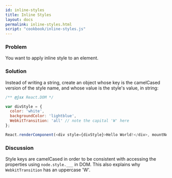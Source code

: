 ```yaml
---
id: inline-styles
title: Inline Styles
layout: docs
permalink: inline-styles.html
script: "cookbook/inline-styles.js"
---
```


### Problem
You want to apply inline style to an element.

### Solution
Instead of writing a string, create an object whose key is the camelCased version of the style name, and whose value is the style's value, in string:

```js
/** @jsx React.DOM */

var divStyle = {
  color: 'white',
  backgroundColor: 'lightblue',
  WebkitTransition: 'all' // note the capital 'W' here
};

React.renderComponent(<div style={divStyle}>Hello World!</div>, mountNode);
```

### Discussion
Style keys are camelCased in order to be consistent with accessing the properties using `node.style.___` in DOM. This also explains why `WebkitTransition` has an uppercase 'W'.

